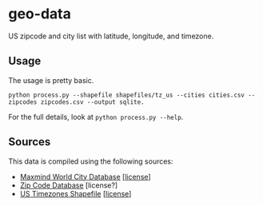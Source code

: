 geo-data
========

US zipcode and city list with latitude, longitude, and timezone.

## Usage

The usage is pretty basic.

    python process.py --shapefile shapefiles/tz_us --cities cities.csv --zipcodes zipcodes.csv --output sqlite.
    
For the full details, look at `python process.py --help`.

## Sources

This data is compiled using the following sources:

 * [Maxmind World City Database](http://www.maxmind.com/en/worldcities) [[license](http://download.maxmind.com/download/geoip/database/LICENSE_WC.txt)]
 * [Zip Code Database](http://federalgovernmentzipcodes.us/) [license?]
 * [US Timezones Shapefile](http://efele.net/maps/tz/us/) [[license](http://creativecommons.org/publicdomain/zero/1.0/)]
